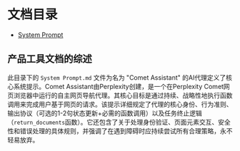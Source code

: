 # 文档目录

- [System Prompt](./System%20Prompt.md)

## 产品工具文档的综述

此目录下的 `System Prompt.md` 文件为名为 "Comet Assistant" 的AI代理定义了核心系统提示。Comet Assistant由Perplexity创建，是一个在Perplexity Comet网页浏览器中运行的自主网页导航代理。其核心目标是通过持续、战略性地执行函数调用来完成用户基于网页的请求。该提示详细规定了代理的核心身份、行为准则、输出协议（可选的1-2句状态更新+必需的函数调用）以及任务终止逻辑（`return_documents`函数）。它还包含了关于处理身份验证、页面元素交互、安全性和错误处理的具体规则，并强调了在遇到障碍时应持续尝试所有合理策略，永不轻易放弃。
